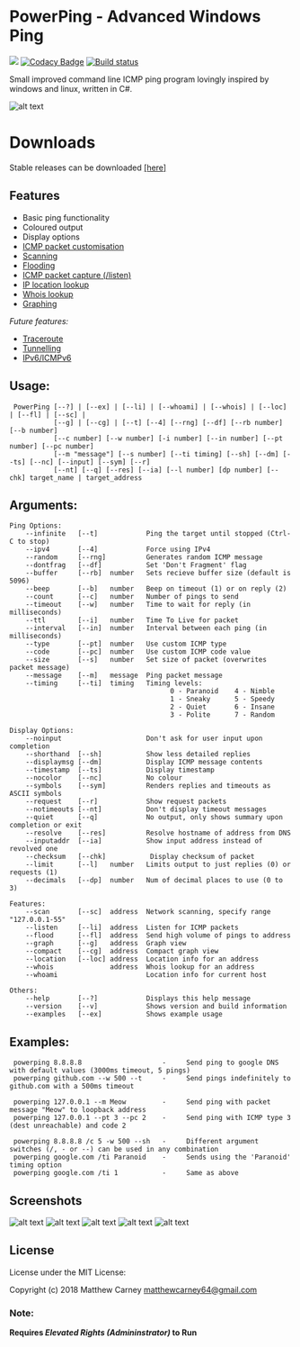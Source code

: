 # PowerPing - Advanced Windows Ping 

[![](https://img.shields.io/badge/version-1.3.0-brightgreen.svg)]() [![Codacy Badge](https://api.codacy.com/project/badge/Grade/8017007ba00645b390013970e5b6df43)](https://www.codacy.com/app/Killeroo/PowerPing?utm_source=github.com&amp;utm_medium=referral&amp;utm_content=Killeroo/PowerPing&amp;utm_campaign=Badge_Grade) [![Build status](https://ci.appveyor.com/api/projects/status/fq7jnpmlejm7jych?svg=true)](https://ci.appveyor.com/project/Killeroo/powerping) 

Small improved command line ICMP ping program lovingly inspired by windows and linux, written in C#.

![alt text](https://user-images.githubusercontent.com/9999745/50736454-c6964380-11b5-11e9-80c4-adb6a2850a20.png "PowerPing in action")

# Downloads
Stable releases can be downloaded [[here]](https://github.com/Killeroo/PowerPing/releases)

## Features

- Basic ping functionality
- Coloured output
- Display options
- [ICMP packet customisation](https://en.wikipedia.org/wiki/Internet_Control_Message_Protocol#Control_messages)
- [Scanning](https://en.wikipedia.org/wiki/Ping_sweep)
- [Flooding](https://en.wikipedia.org/wiki/Ping_flood)
- [ICMP packet capture (/listen)](docs/screenshots/screenshot3.png)
- [IP location lookup](docs/screenshots/screenshot4.png)
- [Whois lookup](https://en.wikipedia.org/wiki/WHOIS)
- [Graphing](docs/screenshots/screenshot2.png)

_Future features:_

- [Traceroute](https://en.wikipedia.org/wiki/Traceroute)
- [Tunnelling](https://en.wikipedia.org/wiki/ICMP_tunnel)
- [IPv6/ICMPv6](https://en.wikipedia.org/wiki/Internet_Control_Message_Protocol_version_6)

## Usage: 
     PowerPing [--?] | [--ex] | [--li] | [--whoami] | [--whois] | [--loc] | [--fl] | [--sc] |
               [--g] | [--cg] | [--t] [--4] [--rng] [--df] [--rb number] [--b number] 
               [--c number] [--w number] [-i number] [--in number] [--pt number] [--pc number]
               [--m "message"] [--s number] [--ti timing] [--sh] [--dm] [--ts] [--nc] [--input] [--sym] [--r]
               [--nt] [--q] [--res] [--ia] [--l number] [dp number] [--chk] target_name | target_address
               
## Arguments:
    Ping Options:
        --infinite   [--t]            Ping the target until stopped (Ctrl-C to stop)
        --ipv4       [--4]            Force using IPv4
        --random     [--rng]          Generates random ICMP message
        --dontfrag   [--df]           Set 'Don't Fragment' flag
        --buffer     [--rb]  number   Sets recieve buffer size (default is 5096)
        --beep       [--b]   number   Beep on timeout (1) or on reply (2)
        --count      [--c]   number   Number of pings to send
        --timeout    [--w]   number   Time to wait for reply (in milliseconds)
        --ttl        [--i]   number   Time To Live for packet
        --interval   [--in]  number   Interval between each ping (in milliseconds)
        --type       [--pt]  number   Use custom ICMP type
        --code       [--pc]  number   Use custom ICMP code value
        --size       [--s]   number   Set size of packet (overwrites packet message)
        --message    [--m]   message  Ping packet message
        --timing     [--ti]  timing   Timing levels:
                                            0 - Paranoid    4 - Nimble
                                            1 - Sneaky      5 - Speedy
                                            2 - Quiet       6 - Insane
                                            3 - Polite      7 - Random
    
    Display Options:
        --noinput                     Don't ask for user input upon completion
        --shorthand  [--sh]           Show less detailed replies
        --displaymsg [--dm]           Display ICMP message contents
        --timestamp  [--ts]           Display timestamp
        --nocolor    [--nc]           No colour
        --symbols    [--sym]          Renders replies and timeouts as ASCII symbols
        --request    [--r]            Show request packets
        --notimeouts [--nt]           Don't display timeout messages
        --quiet      [--q]            No output, only shows summary upon completion or exit
        --resolve    [--res]          Resolve hostname of address from DNS
        --inputaddr  [--ia]           Show input address instead of revolved one
        --checksum   [--chk]           Display checksum of packet
        --limit      [--l]   number   Limits output to just replies (0) or requests (1)
        --decimals   [--dp]  number   Num of decimal places to use (0 to 3)

    Features:
        --scan       [--sc]  address  Network scanning, specify range "127.0.0.1-55"
        --listen     [--li]  address  Listen for ICMP packets
        --flood      [--fl]  address  Send high volume of pings to address
        --graph      [--g]   address  Graph view
        --compact    [--cg]  address  Compact graph view
        --location   [--loc] address  Location info for an address
        --whois              address  Whois lookup for an address
        --whoami                      Location info for current host

    Others:
        --help       [--?]            Displays this help message
        --version    [--v]            Shows version and build information
        --examples   [--ex]           Shows example usage

## Examples:
     powerping 8.8.8.8                    -     Send ping to google DNS with default values (3000ms timeout, 5 pings)
     powerping github.com --w 500 --t     -     Send pings indefinitely to github.com with a 500ms timeout
     
     powerping 127.0.0.1 --m Meow         -     Send ping with packet message "Meow" to loopback address
     powerping 127.0.0.1 --pt 3 --pc 2    -     Send ping with ICMP type 3 (dest unreachable) and code 2
     
     powerping 8.8.8.8 /c 5 -w 500 --sh   -     Different argument switches (/, - or --) can be used in any combination
     powerping google.com /ti Paranoid    -     Sends using the 'Paranoid' timing option
     powerping google.com /ti 1           -     Same as above

## Screenshots

![alt text](https://user-images.githubusercontent.com/9999745/50736455-c6964380-11b5-11e9-9ac4-4042fcbe450e.png "Powerping's Graph view")
![alt text](https://user-images.githubusercontent.com/9999745/50736456-c6964380-11b5-11e9-95e8-0357e8cd3d27.png "Powerping Listening for ICMP activity")
![alt text](https://user-images.githubusercontent.com/9999745/50736458-c6964380-11b5-11e9-9b5c-b4bbcf49f238.png "Powerping showing request packets and sending random ICMP data")
![alt text](https://user-images.githubusercontent.com/9999745/50736461-c72eda00-11b5-11e9-836c-4beb7dd55f00.png "Showing ping results as ascii symbols")
![alt text](https://user-images.githubusercontent.com/9999745/50736459-c72eda00-11b5-11e9-87c3-4030033f9fab.png "Powerping using timestamp")

## License

License under the MIT License:

Copyright (c) 2018 Matthew Carney <matthewcarney64@gmail.com>

### Note: 
**Requires _Elevated Rights (Admininstrator)_ to Run**
